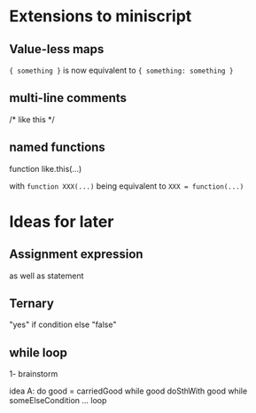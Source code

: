 # Extensions to miniscript

## Value-less maps
`{ something }` is now equivalent to `{ something: something }`

## multi-line comments
/*
like
this
*/

## named functions
function like.this(...)

with `function XXX(...)` being equivalent to `XXX = function(...)`

# Ideas for later

## Assignment expression
as well as statement

## Ternary
"yes" if condition else "false"

## while loop
1- brainstorm

idea A:
do
	good = carriedGood
while good
	doSthWith good
while someElseCondition
	...
loop
